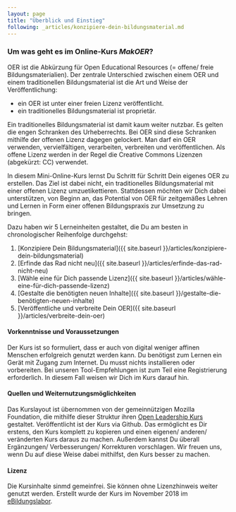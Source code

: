 ```yaml
---
layout: page
title: "Überblick und Einstieg"
following: _articles/konzipiere-dein-bildungsmaterial.md
---
```


### Um was geht es im Online-Kurs *MakOER*?

OER ist die Abkürzung für Open Educational Resources (= offene/ freie Bildungsmaterialien). Der zentrale Unterschied zwischen einem OER und einem traditionellen Bildungsmaterial ist die Art und Weise der Veröffentlichung:
* ein OER ist unter einer freien Lizenz veröffentlicht.
* ein traditionelles Bildungsmaterial ist proprietär. 

Ein traditionelles Bildungsmaterial ist damit kaum weiter nutzbar. Es gelten die engen Schranken des Urheberrechts.  Bei OER sind diese Schranken mithilfe der offenen Lizenz dagegen gelockert. Man darf ein OER verwenden, vervielfältigen, verarbeiten, verbreiten und veröffentlichen. Als offene Lizenz werden in der Regel die Creative Commons Lizenzen (abgekürzt: CC) verwendet.

In diesem Mini-Online-Kurs lernst Du Schritt für Schritt Dein eigenes OER zu erstellen. Das Ziel ist dabei nicht, ein traditionelles Bildungsmaterial mit einer offenen Lizenz umzuetikettieren. Stattdessen möchten wir Dich dabei unterstützen, von Beginn an, das Potential von OER für zeitgemäßes Lehren und Lernen in Form einer offenen Bildungspraxis zur Umsetzung zu bringen.

Dazu haben wir 5 Lerneinheiten gestaltet, die Du am besten in chronologischer Reihenfolge durchgehst:

1. [Konzipiere Dein Bildungsmaterial]({{ site.baseurl }}/articles/konzipiere-dein-bildungsmaterial)
2. [Erfinde das Rad nicht neu]({{ site.baseurl }}/articles/erfinde-das-rad-nicht-neu)
3. [Wähle eine für Dich passende Lizenz]({{ site.baseurl }}/articles/wähle-eine-für-dich-passende-lizenz)
4. [Gestalte die benötigten neuen Inhalte]({{ site.baseurl }}/gestalte-die-benötigten-neuen-inhalte)
5. [Veröffentliche und verbreite Dein OER]({{ site.baseurl }}/articles/verbreite-dein-oer)

#### Vorkenntnisse und Voraussetzungen

Der Kurs ist so formuliert, dass er auch von digital weniger affinen Menschen erfolgreich genutzt werden kann. Du benötigst zum Lernen ein Gerät mit Zugang zum Internet. Du musst nichts installieren oder vorbereiten. Bei unseren Tool-Empfehlungen ist zum Teil eine Registrierung erforderlich. In diesem Fall weisen wir Dich im Kurs darauf hin.

#### Quellen und Weiternutzungsmöglichkeiten

Das Kurslayout ist übernommen von der gemeinnützigen Mozilla Foundation, die mithilfe dieser Struktur ihren [Open Leadership Kurs](https://mozilla.github.io/open-leadership-training-series/) gestaltet. Veröffentlicht ist der Kurs via Github. Das ermöglicht es Dir erstens, den Kurs komplett zu kopieren und einen eigenen/ anderen/ veränderten Kurs daraus zu machen. Außerdem kannst Du überall Ergänzungen/ Verbesserungen/ Korrekturen vorschlagen. Wir freuen uns, wenn Du auf diese Weise dabei mithilfst, den Kurs besser zu machen.

#### Lizenz

Die Kursinhalte sinmd gemeinfrei. Sie können ohne Lizenzhinweis weiter genutzt werden. Erstellt wurde der Kurs im November 2018 im [eBildungslabor](https://www.ebidungslabor.de).
